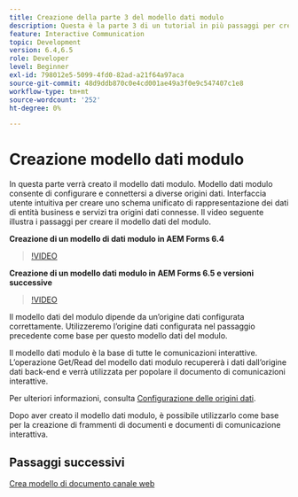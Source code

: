 ```yaml
---
title: Creazione della parte 3 del modello dati modulo
description: Questa è la parte 3 di un tutorial in più passaggi per creare il tuo primo documento di comunicazione interattiva. In questa parte verrà creato il modello dati modulo. Il modello dati modulo consente di configurare e connettersi a diverse origini dati.Fornisce un'interfaccia utente intuitiva per creare uno schema di rappresentazione dei dati unificato di entità e servizi aziendali tra origini dati connesse.Il video seguente illustra i passaggi per creare il modello dati modulo.
feature: Interactive Communication
topic: Development
version: 6.4,6.5
role: Developer
level: Beginner
exl-id: 798012e5-5099-4fd0-82ad-a21f64a97aca
source-git-commit: 48d9ddb870c0e4cd001ae49a3f0e9c547407c1e8
workflow-type: tm+mt
source-wordcount: '252'
ht-degree: 0%

---
```


# Creazione modello dati modulo

In questa parte verrà creato il modello dati modulo. Modello dati modulo consente di configurare e connettersi a diverse origini dati. Interfaccia utente intuitiva per creare uno schema unificato di rappresentazione dei dati di entità business e servizi tra origini dati connesse. Il video seguente illustra i passaggi per creare il modello dati del modulo.

**Creazione di un modello di dati modulo in AEM Forms 6.4**

>[!VIDEO](https://video.tv.adobe.com/v/27763?quality=12&learn=on)

**Creazione di un modello dati modulo in AEM Forms 6.5 e versioni successive**

>[!VIDEO](https://video.tv.adobe.com/v/27765?quality=12&learn=on)

Il modello dati del modulo dipende da un’origine dati configurata correttamente. Utilizzeremo l’origine dati configurata nel passaggio precedente come base per questo modello dati del modulo.

Il modello dati modulo è la base di tutte le comunicazioni interattive. L’operazione Get/Read del modello dati modulo recupererà i dati dall’origine dati back-end e verrà utilizzata per popolare il documento di comunicazioni interattive.

Per ulteriori informazioni, consulta [Configurazione delle origini dati](parttwo.md).

Dopo aver creato il modello dati modulo, è possibile utilizzarlo come base per la creazione di frammenti di documenti e documenti di comunicazione interattiva.

## Passaggi successivi

[Crea modello di documento canale web](./partfour.md)


